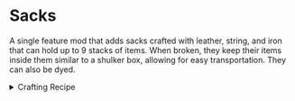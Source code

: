 # Sacks

A single feature mod that adds sacks crafted with leather, string, and iron that can hold up to 9 stacks of items. When broken, they keep their items inside them similar to a shulker box, allowing for easy transportation.
They can also be dyed.

<details>
<summary>Crafting Recipe</summary>

![5 leather, 2 string, 1 iron ingot, 1 chest](https://cdn.modrinth.com/data/cached_images/a92576e6ec34cb64bc98444c7c23d8dd0e50d099.png)

</details>
